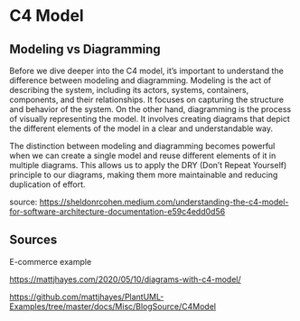 # C4 Model


## Modeling vs Diagramming


Before we dive deeper into the C4 model, it’s important to understand the difference between modeling and diagramming. Modeling is the act of describing the system, including its actors, systems, containers, components, and their relationships. It focuses on capturing the structure and behavior of the system. On the other hand, diagramming is the process of visually representing the model. It involves creating diagrams that depict the different elements of the model in a clear and understandable way.

The distinction between modeling and diagramming becomes powerful when we can create a single model and reuse different elements of it in multiple diagrams. This allows us to apply the DRY (Don’t Repeat Yourself) principle to our diagrams, making them more maintainable and reducing duplication of effort.

source: https://sheldonrcohen.medium.com/understanding-the-c4-model-for-software-architecture-documentation-e59c4edd0d56


## Sources

E-commerce example

https://mattjhayes.com/2020/05/10/diagrams-with-c4-model/

https://github.com/mattjhayes/PlantUML-Examples/tree/master/docs/Misc/BlogSource/C4Model
